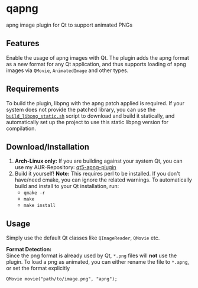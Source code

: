 # qapng
apng image plugin for Qt to support animated PNGs

## Features
Enable the usage of apng images with Qt. The plugin adds the apng format as a new format for any Qt application, and thus supports loading of apng images via `QMovie`, `AnimatedImage` and other types.

## Requirements
To build the plugin, libpng with the apng patch applied is required. If your system does not provide the patched library, you can use the [`build_libpng_static.sh`](src/3rdparty/build_libpng_static.sh) script to download and build it statically, and automatically set up the project to use this static libpng version for compilation.

## Download/Installation
1. **Arch-Linux only:** If you are building against your system Qt, you can use my AUR-Repository: [qt5-apng-plugin](https://aur.archlinux.org/packages/qt5-apng-plugin/)
2. Build it yourself! **Note:** This requires perl to be installed. If you don't have/need cmake, you can ignore the related warnings. To automatically build and install to your Qt installation, run:
	- `qmake -r`
	- `make`
	- `make install`

## Usage
Simply use the default Qt classes like `QImageReader`, `QMovie` etc.

**Format Detection:**  
Since the png format is already used by Qt, `*.png` files will **not** use the plugin. To load a png as animated, you can either rename the file to `*.apng`, or set the format explicitly
```
QMovie movie("path/to/image.png", "apng");
```
